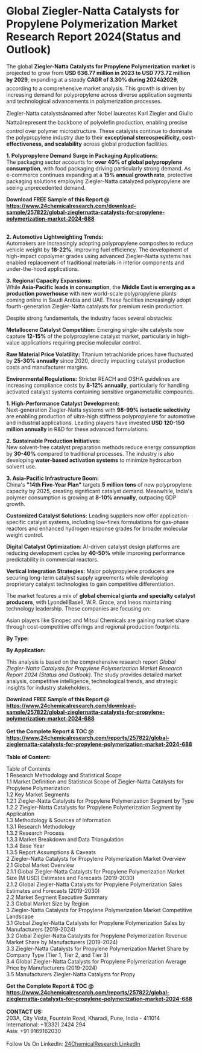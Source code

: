 <h1>Global Ziegler-Natta Catalysts for Propylene Polymerization Market Research Report 2024(Status and Outlook)</h1><p>The global <strong>Ziegler-Natta Catalysts for Propylene Polymerization market</strong> is projected to grow from <strong>USD 636.77 million in 2023 to USD 773.72 million by 2029</strong>, expanding at a steady <strong>CAGR of 3.30% during 2024â2029</strong>, according to a comprehensive market analysis. This growth is driven by increasing demand for polypropylene across diverse application segments and technological advancements in polymerization processes.</p><p>Ziegler-Natta catalystsânamed after Nobel laureates Karl Ziegler and Giulio Nattaârepresent the backbone of polyolefin production, enabling precise control over polymer microstructure. These catalysts continue to dominate the polypropylene industry due to their <strong>exceptional stereospecificity, cost-effectiveness, and scalability</strong> across global production facilities.</p><p><strong>1. Polypropylene Demand Surge in Packaging Applications:</strong><br>
The packaging sector accounts for <strong>over 40% of global polypropylene consumption</strong>, with food packaging driving particularly strong demand. As e-commerce continues expanding at a <strong>15% annual growth rate</strong>, protective packaging solutions employing Ziegler-Natta catalyzed polypropylene are seeing unprecedented demand.</p><div><b>Download FREE Sample of this Report @ 
            <a href="https://www.24chemicalresearch.com/download-sample/257822/global-zieglernatta-catalysts-for-propylene-polymerization-market-2024-688">
            https://www.24chemicalresearch.com/download-sample/257822/global-zieglernatta-catalysts-for-propylene-polymerization-market-2024-688</a></b></div><br><p><strong>2. Automotive Lightweighting Trends:</strong><br>
Automakers are increasingly adopting polypropylene composites to reduce vehicle weight by <strong>18-22%</strong>, improving fuel efficiency. The development of high-impact copolymer grades using advanced Ziegler-Natta systems has enabled replacement of traditional materials in interior components and under-the-hood applications.</p><p><strong>3. Regional Capacity Expansions:</strong><br>
While <strong>Asia-Pacific leads in consumption</strong>, the <strong>Middle East is emerging as a production powerhouse</strong> with new world-scale polypropylene plants coming online in Saudi Arabia and UAE. These facilities increasingly adopt fourth-generation Ziegler-Natta catalysts for premium resin production.</p><p>Despite strong fundamentals, the industry faces several obstacles:</p><p><strong>Metallocene Catalyst Competition:</strong> Emerging single-site catalysts now capture <strong>12-15%</strong> of the polypropylene catalyst market, particularly in high-value applications requiring precise molecular control.</p><p><strong>Raw Material Price Volatility:</strong> Titanium tetrachloride prices have fluctuated by <strong>25-30% annually</strong> since 2020, directly impacting catalyst production costs and manufacturer margins.</p><p><strong>Environmental Regulations:</strong> Stricter REACH and OSHA guidelines are increasing compliance costs by <strong>8-12% annually</strong>, particularly for handling activated catalyst systems containing sensitive organometallic compounds.</p><p><strong>1. High-Performance Catalyst Development:</strong><br>
Next-generation Ziegler-Natta systems with <strong>98-99% isotactic selectivity</strong> are enabling production of ultra-high stiffness polypropylene for automotive and industrial applications. Leading players have invested <strong>USD 120-150 million annually</strong> in R&amp;D for these advanced formulations.</p><p><strong>2. Sustainable Production Initiatives:</strong><br>
New solvent-free catalyst preparation methods reduce energy consumption by <strong>30-40%</strong> compared to traditional processes. The industry is also developing <strong>water-based activation systems</strong> to minimize hydrocarbon solvent use.</p><p><strong>3. Asia-Pacific Infrastructure Boom:</strong><br>
China's <strong>"14th Five-Year Plan"</strong> targets <strong>5 million tons</strong> of new polypropylene capacity by 2025, creating significant catalyst demand. Meanwhile, India's polymer consumption is growing at <strong>8-10% annually</strong>, outpacing GDP growth.</p><p><strong>Customized Catalyst Solutions:</strong> Leading suppliers now offer application-specific catalyst systems, including low-fines formulations for gas-phase reactors and enhanced hydrogen response grades for broader molecular weight control.</p><p><strong>Digital Catalyst Optimization:</strong> AI-driven catalyst design platforms are reducing development cycles by <strong>40-50%</strong> while improving performance predictability in commercial reactors.</p><p><strong>Vertical Integration Strategies:</strong> Major polypropylene producers are securing long-term catalyst supply agreements while developing proprietary catalyst technologies to gain competitive differentiation.</p><p>The market features a mix of <strong>global chemical giants and specialty catalyst producers</strong>, with LyondellBasell, W.R. Grace, and Ineos maintaining technology leadership. These companies are focusing on:</p><p>Asian players like Sinopec and Mitsui Chemicals are gaining market share through cost-competitive offerings and regional production footprints.</p><p><strong>By Type:</strong></p><p><strong>By Application:</strong></p><p>This analysis is based on the comprehensive research report <em>Global Ziegler-Natta Catalysts for Propylene Polymerization Market Research Report 2024 (Status and Outlook)</em>. The study provides detailed market analysis, competitive intelligence, technological trends, and strategic insights for industry stakeholders.</p><div><b>Download FREE Sample of this Report @ 
            <a href="https://www.24chemicalresearch.com/download-sample/257822/global-zieglernatta-catalysts-for-propylene-polymerization-market-2024-688">
            https://www.24chemicalresearch.com/download-sample/257822/global-zieglernatta-catalysts-for-propylene-polymerization-market-2024-688</a></b></div><br><div><b>Get the Complete Report & TOC @ 
            <a href="https://www.24chemicalresearch.com/reports/257822/global-zieglernatta-catalysts-for-propylene-polymerization-market-2024-688">
            https://www.24chemicalresearch.com/reports/257822/global-zieglernatta-catalysts-for-propylene-polymerization-market-2024-688</a></b></div><br>
            <b>Table of Content:</b><p>Table of Contents<br />
1 Research Methodology and Statistical Scope<br />
1.1 Market Definition and Statistical Scope of Ziegler-Natta Catalysts for Propylene Polymerization<br />
1.2 Key Market Segments<br />
1.2.1 Ziegler-Natta Catalysts for Propylene Polymerization Segment by Type<br />
1.2.2 Ziegler-Natta Catalysts for Propylene Polymerization Segment by Application<br />
1.3 Methodology & Sources of Information<br />
1.3.1 Research Methodology<br />
1.3.2 Research Process<br />
1.3.3 Market Breakdown and Data Triangulation<br />
1.3.4 Base Year<br />
1.3.5 Report Assumptions & Caveats<br />
2 Ziegler-Natta Catalysts for Propylene Polymerization Market Overview<br />
2.1 Global Market Overview<br />
2.1.1 Global Ziegler-Natta Catalysts for Propylene Polymerization Market Size (M USD) Estimates and Forecasts (2019-2030)<br />
2.1.2 Global Ziegler-Natta Catalysts for Propylene Polymerization Sales Estimates and Forecasts (2019-2030)<br />
2.2 Market Segment Executive Summary<br />
2.3 Global Market Size by Region<br />
3 Ziegler-Natta Catalysts for Propylene Polymerization Market Competitive Landscape<br />
3.1 Global Ziegler-Natta Catalysts for Propylene Polymerization Sales by Manufacturers (2019-2024)<br />
3.2 Global Ziegler-Natta Catalysts for Propylene Polymerization Revenue Market Share by Manufacturers (2019-2024)<br />
3.3 Ziegler-Natta Catalysts for Propylene Polymerization Market Share by Company Type (Tier 1, Tier 2, and Tier 3)<br />
3.4 Global Ziegler-Natta Catalysts for Propylene Polymerization Average Price by Manufacturers (2019-2024)<br />
3.5 Manufacturers Ziegler-Natta Catalysts for Propy</p><div><b>Get the Complete Report & TOC @ 
            <a href="https://www.24chemicalresearch.com/reports/257822/global-zieglernatta-catalysts-for-propylene-polymerization-market-2024-688">
            https://www.24chemicalresearch.com/reports/257822/global-zieglernatta-catalysts-for-propylene-polymerization-market-2024-688</a></b></div><br><b>CONTACT US:</b><br>
            203A, City Vista, Fountain Road, Kharadi, Pune, India - 411014<br>
            International: +1(332) 2424 294<br>
            Asia: +91 9169162030 <br><br>
            Follow Us On LinkedIn: <a href="https://www.linkedin.com/company/24chemicalresearch/">24ChemicalResearch LinkedIn</a>